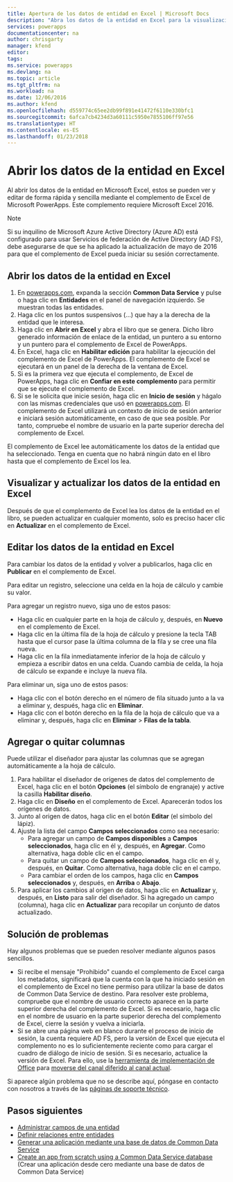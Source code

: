 ```yaml
---
title: Apertura de los datos de entidad en Excel | Microsoft Docs
description: "Abra los datos de la entidad en Excel para la visualización y edición interactivas."
services: powerapps
documentationcenter: na
author: chrisgarty
manager: kfend
editor: 
tags: 
ms.service: powerapps
ms.devlang: na
ms.topic: article
ms.tgt_pltfrm: na
ms.workload: na
ms.date: 12/06/2016
ms.author: kfend
ms.openlocfilehash: d559774c65ee2db99f891e41472f6110e330bfc1
ms.sourcegitcommit: 6afca7cb4234d3a60111c5950e7855106ff97e56
ms.translationtype: HT
ms.contentlocale: es-ES
ms.lasthandoff: 01/23/2018
---
```

# <a name="open-entity-data-in-excel"></a>Abrir los datos de la entidad en Excel
Al abrir los datos de la entidad en Microsoft Excel, estos se pueden ver y editar de forma rápida y sencilla mediante el complemento de Excel de Microsoft PowerApps. Este complemento requiere Microsoft Excel 2016.

> [!NOTE]
> Si su inquilino de Microsoft Azure Active Directory (Azure AD) está configurado para usar Servicios de federación de Active Directory (AD FS), debe asegurarse de que se ha aplicado la actualización de mayo de 2016 para que el complemento de Excel pueda iniciar su sesión correctamente.

## <a name="open-entity-data-in-excel"></a>Abrir los datos de la entidad en Excel
1. En [powerapps.com](https://web.powerapps.com), expanda la sección **Common Data Service** y pulse o haga clic en **Entidades** en el panel de navegación izquierdo. Se muestran todas las entidades.
2. Haga clic en los puntos suspensivos (...) que hay a la derecha de la entidad que le interesa.
3. Haga clic en **Abrir en Excel** y abra el libro que se genera. Dicho libro generado información de enlace de la entidad, un puntero a su entorno y un puntero para el complemento de Excel de PowerApps.  
4. En Excel, haga clic en **Habilitar edición** para habilitar la ejecución del complemento de Excel de PowerApps. El complemento de Excel se ejecutará en un panel de la derecha de la ventana de Excel.
5. Si es la primera vez que ejecuta el complemento, de Excel de PowerApps, haga clic en **Confiar en este complemento** para permitir que se ejecute el complemento de Excel.
6. Si se le solicita que inicie sesión, haga clic en **Inicio de sesión** y hágalo con las mismas credenciales que usó en [powerapps.com](https://web.powerapps.com). El complemento de Excel utilizará un contexto de inicio de sesión anterior e iniciará sesión automáticamente, en caso de que sea posible. Por tanto, compruebe el nombre de usuario en la parte superior derecha del complemento de Excel.

El complemento de Excel lee automáticamente los datos de la entidad que ha seleccionado. Tenga en cuenta que no habrá ningún dato en el libro hasta que el complemento de Excel los lea.

## <a name="view-and-refresh-entity-data-in-excel"></a>Visualizar y actualizar los datos de la entidad en Excel
Después de que el complemento de Excel lea los datos de la entidad en el libro, se pueden actualizar en cualquier momento, solo es preciso hacer clic en **Actualizar** en el complemento de Excel.

## <a name="edit-entity-data-in-excel"></a>Editar los datos de la entidad en Excel
Para cambiar los datos de la entidad y volver a publicarlos, haga clic en **Publicar** en el complemento de Excel.

Para editar un registro, seleccione una celda en la hoja de cálculo y cambie su valor.

Para agregar un registro nuevo, siga uno de estos pasos:

* Haga clic en cualquier parte en la hoja de cálculo y, después, en **Nuevo** en el complemento de Excel.
* Haga clic en la última fila de la hoja de cálculo y presione la tecla TAB hasta que el cursor pase la última columna de la fila y se cree una fila nueva.
* Haga clic en la fila inmediatamente inferior de la hoja de cálculo y empieza a escribir datos en una celda. Cuando cambia de celda, la hoja de cálculo se expande e incluye la nueva fila.

Para eliminar un, siga uno de estos pasos:

* Haga clic con el botón derecho en el número de fila situado junto a la va a eliminar y, después, haga clic en **Eliminar**.
* Haga clic con el botón derecho en la fila de la hoja de cálculo que va a eliminar y, después, haga clic en **Eliminar** > **Filas de la tabla**.

## <a name="add-or-remove-columns"></a>Agregar o quitar columnas
Puede utilizar el diseñador para ajustar las columnas que se agregan automáticamente a la hoja de cálculo.

1. Para habilitar el diseñador de orígenes de datos del complemento de Excel, haga clic en el botón **Opciones** (el símbolo de engranaje) y active la casilla **Habilitar diseño**.
2. Haga clic en **Diseño** en el complemento de Excel. Aparecerán todos los orígenes de datos.
3. Junto al origen de datos, haga clic en el botón **Editar** (el símbolo del lápiz).
4. Ajuste la lista del campo **Campos seleccionados** como sea necesario:
   * Para agregar un campo de **Campos disponibles** a **Campos seleccionados**, haga clic en él y, después, en **Agregar**. Como alternativa, haga doble clic en el campo.
   * Para quitar un campo de **Campos seleccionados**, haga clic en él y, después, en **Quitar**. Como alternativa, haga doble clic en el campo.
   * Para cambiar el orden de los campos, haga clic en **Campos seleccionados** y, después, en **Arriba** o **Abajo**.
5. Para aplicar los cambios al origen de datos, haga clic en **Actualizar** y, después, en **Listo** para salir del diseñador. Si ha agregado un campo (columna), haga clic en **Actualizar** para recopilar un conjunto de datos actualizado.

## <a name="troubleshooting"></a>Solución de problemas
Hay algunos problemas que se pueden resolver mediante algunos pasos sencillos.

* Si recibe el mensaje "Prohibido" cuando el complemento de Excel carga los metadatos, significará que la cuenta con la que ha iniciado sesión en el complemento de Excel no tiene permiso para utilizar la base de datos de Common Data Service de destino. Para resolver este problema, compruebe que el nombre de usuario correcto aparece en la parte superior derecha del complemento de Excel. Si es necesario, haga clic en el nombre de usuario en la parte superior derecha del complemento de Excel, cierre la sesión y vuelva a iniciarla.
* Si se abre una página web en blanco durante el proceso de inicio de sesión, la cuenta requiere AD FS, pero la versión de Excel que ejecuta el complemento no es lo suficientemente reciente como para cargar el cuadro de diálogo de inicio de sesión. Si es necesario, actualice la versión de Excel. Para ello, use la [herramienta de implementación de Office](https://technet.microsoft.com/library/jj219422.aspx) para [moverse del canal diferido al canal actual](https://technet.microsoft.com/library/mt455210.aspx).

Si aparece algún problema que no se describe aquí, póngase en contacto con nosotros a través de las [páginas de soporte técnico](https://powerapps.microsoft.com/support/).

## <a name="next-steps"></a>Pasos siguientes
* [Administrar campos de una entidad](data-platform-manage-fields.md)
* [Definir relaciones entre entidades](data-platform-entity-lookup.md)
* [Generar una aplicación mediante una base de datos de Common Data Service](data-platform-create-app.md)
* [Create an app from scratch using a Common Data Service database](data-platform-create-app-scratch.md) (Crear una aplicación desde cero mediante una base de datos de Common Data Service)

